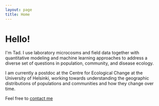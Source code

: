 ```yaml
---
layout: page
title: Home
---
```



<div class="pure-u-1-1 copy landing" markdown="1">

# Hello!

I'm Tad. I use laboratory microcosms and field data together with quantitative modeling and machine learning approaches to address a diverse set of questions in population, community, and disease ecology. 

I am currently a postdoc at the Centre for Ecological Change at the University of Helsinki, working towards understanding the geographic distributions of populations and communities and how they change over time.

Feel free to [contact me](mailto:tad.a.dallas@gmail.com)

  <div class="btn-group">
    <a class="btn" href="resources/DallasCV.pdf"><i style="color:DimGray" class="fa fa-file-text-o fa-2x"></i></a>
    <a class="btn" href="https://github.com/taddallas" ><i style="color:DimGray" class="fa fa-github fa-2x"></i></a>
    <a class="btn" href="https://scholar.google.com/citations?user=baoGwQ0AAAAJ&hl=en" ><i style="color:DimGray" class="ai ai-google-scholar ai-2x"></i></a>
    <a class="btn" href="http://orcid.org/0000-0003-3328-9958" ><i style="color:DimGray" class="ai ai-orcid ai-2x"></i></a>
    <a class="btn" href="https://publons.com/author/904038/tad-dallas#profile"><i style="color:DimGray" class="ai ai-publons ai-2x"></i></a>
    <a class="btn" href="https://figshare.com/authors/Tad_Dallas/2585290"><i style="color:DimGray" class="ai ai-figshare ai-2x"></i></a>
  </div>
</div>


<!--<div class="pure-u-1-2 copy" id='hexagon' markdown="1">
</div>-->


<script src="https://cdnjs.cloudflare.com/ajax/libs/d3/3.5.6/d3.min.js" charset="utf-8"></script>



<script language="javascript" type="text/javascript">
	var margin = {
  	top: 100,
    right: 0,
    bottom: 10,
	  left: 0
		};
	var width = 400 - margin.left - margin.right - 10,
 	height = Math.min(400, window.innerHeight - margin.top - margin.bottom - 20);

 //SVG container
	var svg = d3.select('#hexagon')
	  .append("svg")
	  .attr("width", width + margin.left + margin.right)
	  .attr("height", height + margin.top + margin.bottom)
	  .append("g")
	  .attr("transform", "translate(" + margin.left + "," + margin.top + ")");

 	var SQRT3 = Math.sqrt(3),
	  hexRadius = Math.min(width, height)/2,
	  hexWidth = SQRT3 * hexRadius,
	  hexHeight = 2 * hexRadius;
	var hexagonPoly = [[0,-1],[SQRT3/2,0.5],[0,1],[-SQRT3/2,0.5],[-SQRT3/2,-0.5],[0,-1],[SQRT3/2,-0.5]];
	var hexagonPath = "m" + hexagonPoly.map(function(p){ return [p[0]*hexRadius, p[1]*hexRadius].join(','); }).join('l') + "z";

	//Create a clip path that is the same as the top hexagon
			svg.append("defs").append("clipPath")
		        .attr("id", "clip")
		        .append("path")
		        .attr("d", "M" + (width/2) + "," + (height/2) + hexagonPath);

		    //First append a group for the clip path, then a new group that can be transformed
			var circleWrapperOuter = svg.append("g")
				.attr("clip-path", "url(#clip)")
				.style("clip-path", "url(#clip)"); //make it work in safari

			var circleWrapperInner = circleWrapperOuter.append("g")
				.attr("transform", "translate(" + (width/2) + "," + (height/2) + ")")
				.style("isolation", "isolate");

			var colors = ["#1e90ff", "#1eff8d", "#ff1e90", "#ff8d1e"];

			//Create dataset with random initial positions
			randStart = [];
			for(var i = 0; i < 4*colors.length; i++) {
				randStart.push({
					rHex: Math.random() * hexWidth,
					theta: Math.random() * 2 * Math.PI,
					r: 4 + Math.random() * 30
				});
			}//for i

			//Background rectangle
			circleWrapperInner.append("rect")
				.attr("x", -hexWidth/2)
				.attr("y", -hexHeight/2)
				.attr("width", hexWidth)
				.attr("height", hexHeight)
				.style("fill", "#262626");

		    var circle = circleWrapperInner.selectAll(".dots")
		    	.data(randStart)
		    	.enter().append("circle")
		    	.attr("class", "dots")
		    	.attr("cx", function(d) { return d.rHex * Math.cos(d.theta); })
		    	.attr("cy", function(d) { return d.rHex * Math.sin(d.theta); })
		      	.attr("r", 0)
		      	.style("fill", function(d,i) {
		      		return colors[i%colors.length];
		      	})
				.style("opacity", 1)
				.style("mix-blend-mode", "screen")
				.each(move);

			circle.transition("grow")
				.duration(function(d,i) { return Math.random()*4000+500; })
				.delay(function(d,i) { return Math.random()*1000;})
				.attr("r", function(d,i) { return d.r; });

			//Place a hexagon on the scene
			svg.append("path")
				.attr("class", "hexagon")
				.attr("d", "M" + (width/2) + "," + (height/2) + hexagonPath)
				.style("stroke", "#00a6ca")
				.style("stroke-width", "4px")
				.style("fill", "none");

			//General idea from Maarten Lambrecht's block: http://bl.ocks.org/maartenzam/f35baff17a0316ad4ff6
			function move(d) {
				var currentx = parseFloat(d3.select(this).attr("cx")),
					mode = d3.select(this).style("mix-blend-mode"),
					radius = d.r;

				//Randomly define which quadrant to move next
				var sideX = currentx > 0 ? -1 : 1,
					sideY = Math.random() > 0.5 ? 1 : -1,
					randSide = Math.random();

				var newx,
					newy;

				//Move new locations along the vertical sides in 33% of the cases
				if (randSide > 0.66) {
					newx = sideX * 0.5 * SQRT3 * hexRadius - sideX*radius;
					newy = sideY * Math.random() * 0.5 * hexRadius - sideY*radius;
				} else {
					//Choose a new x location randomly,
					//the y position will be calculated later to lie on the hexagon border
					newx = sideX * Math.random() * 0.5 * SQRT3 * hexRadius;
					//Otherwise calculate the new Y position along the hexagon border
					//based on which quadrant the random x and y gave
					if (sideX > 0 && sideY > 0) {
						newy = hexRadius - (1/SQRT3)*newx;
					} else if (sideX > 0 && sideY <= 0) {
						newy = -hexRadius + (1/SQRT3)*newx;
					} else if (sideX <= 0 && sideY > 0) {
						newy = hexRadius + (1/SQRT3)*newx;
					} else if (sideX <= 0 && sideY <= 0) {
						newy = -hexRadius - (1/SQRT3)*newx;
					}//else

					//Take off a bit so it seems that the circles truly only touch the edge
					var offSetX = radius * Math.cos( 60 * Math.PI/180),
						offSetY = radius * Math.sin( 60 * Math.PI/180);
					newx = newx - sideX*offSetX;
					newy = newy - sideY*offSetY;
				}//else

				//Transition the circle to its new location
				d3.select(this)
					.transition("moveing")
					.duration(5000 + 10000*Math.random())
					.ease("linear")
					.attr("cy", newy)
					.attr("cx", newx)
					.style("mix-blend-mode", "screen")
					.each("end", move);

			}//function move

		</script>




<script>
  (function(i,s,o,g,r,a,m){i['GoogleAnalyticsObject']=r;i[r]=i[r]||function(){
  (i[r].q=i[r].q||[]).push(arguments)},i[r].l=1*new Date();a=s.createElement(o),
  m=s.getElementsByTagName(o)[0];a.async=1;a.src=g;m.parentNode.insertBefore(a,m)
  })(window,document,'script','https://www.google-analytics.com/analytics.js','ga');

  ga('create', 'UA-58262305-1', 'auto');
  ga('send', 'pageview');

</script>

